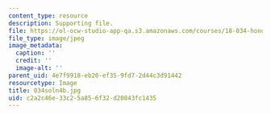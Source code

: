 ```yaml
---
content_type: resource
description: Supporting file.
file: https://ol-ocw-studio-app-qa.s3.amazonaws.com/courses/18-034-honors-differential-equations-spring-2004/c2a2c46e33c25a856f32d20843fc1435_034soln4b.jpg
file_type: image/jpeg
image_metadata:
  caption: ''
  credit: ''
  image-alt: ''
parent_uid: 4e7f9918-eb20-ef35-9fd7-2d44c3d91442
resourcetype: Image
title: 034soln4b.jpg
uid: c2a2c46e-33c2-5a85-6f32-d20843fc1435
---
```

